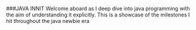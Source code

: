 ###JAVA INNIT
Welcome aboard as I deep dive into java programming with the aim of understanding it explicitly.
This is a showcase of the milestones I hit throughout the java newbie era
